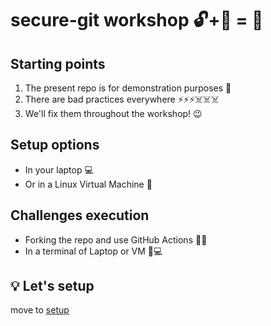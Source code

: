 # secure-git workshop 🔓+🔑 = 🔐

## Starting points
1. The present repo is for demonstration purposes 🚗     
2. There are bad practices everywhere ⚡⚡⚡☠️☠️☠️
3. We'll fix them throughout the workshop! 😉

## Setup options
- In your laptop 💻
- Or in a Linux Virtual Machine 🧵

## Challenges execution
- Forking the repo and use GitHub Actions 🍴🤖
- In a terminal of Laptop or VM 👤💻

## 💡 Let's setup
move to [setup](https://github.com/arainho/secure-git-workshop/tree/setup)

